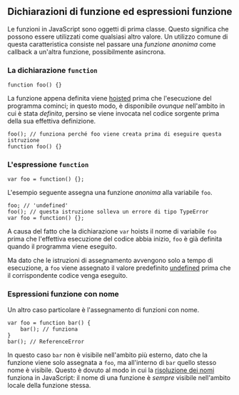 ## Dichiarazioni di funzione ed espressioni funzione

Le funzioni in JavaScript sono oggetti di prima classe. Questo significa che possono essere utilizzati come qualsiasi altro valore. Un utilizzo comune di questa caratteristica consiste nel passare una *funzione anonima* come callback a un'altra funzione, possibilmente asincrona.

### La dichiarazione `function`

    function foo() {}

La funzione appena definita viene [hoisted](#function.scopes) prima che l'esecuzione del programma cominci; in questo modo, è disponibile *ovunque* nell'ambito in cui è stata *definita*, persino se viene invocata nel codice sorgente prima della sua effettiva definizione.

    foo(); // funziona perché foo viene creata prima di eseguire questa istruzione
    function foo() {}

### L'espressione `function`

    var foo = function() {};

L'esempio seguente assegna una funzione *anonima* alla variabile `foo`. 

    foo; // 'undefined'
    foo(); // questa istruzione solleva un errore di tipo TypeError
    var foo = function() {};

A causa del fatto che la dichiarazione `var` hoists il nome di variabile `foo` prima che l'effettiva esecuzione del codice abbia inizio, `foo` è già definita quando il programma viene eseguito.

Ma dato che le istruzioni di assegnamento avvengono solo a tempo di esecuzione, a `foo` viene assegnato il valore predefinito [undefined](#core.undefined) prima che il corrispondente codice venga eseguito.

### Espressioni funzione con nome

Un altro caso particolare è l'assegnamento di funzioni con nome.

    var foo = function bar() {
        bar(); // funziona
    }
    bar(); // ReferenceError

In questo caso `bar` non è visibile nell'ambito più esterno, dato che la funzione viene solo assegnata a `foo`, ma all'interno di `bar` quello stesso nome è visibile. Questo è dovuto al modo in cui la [risoluzione dei nomi](#function.scopes) funziona in JavaScript: il nome di una funzione è *sempre* visibile nell'ambito locale della funzione stessa.
